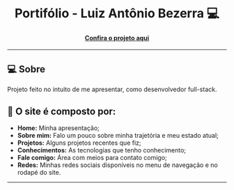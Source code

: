 <h1 align="center">Portifólio - Luiz Antônio Bezerra 💻</h1>

<h4 align="center"><a href="https://luiz-bezerra-portifolio.netlify.app">Confira o projeto aqui</a></h4>

---

## 💻 Sobre

Projeto feito no intuito de me apresentar, como desenvolvedor full-stack.

## 🤯 O site é composto por:

- **Home:** Minha apresentação;
- **Sobre mim:** Falo um pouco sobre minha trajetória e meu estado atual;
- **Projetos:** Alguns projetos recentes que fiz;
- **Conhecimentos:** As tecnologias que tenho conhecimento;
- **Fale comigo:** Área com meios para contato comigo;
- **Redes:** Minhas redes sociais disponíveis no menu de navegação e no rodapé do site.

---

